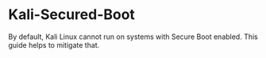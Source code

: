 # Kali-Secured-Boot
By default, Kali Linux cannot run on systems with Secure Boot enabled. This guide helps to mitigate that.
